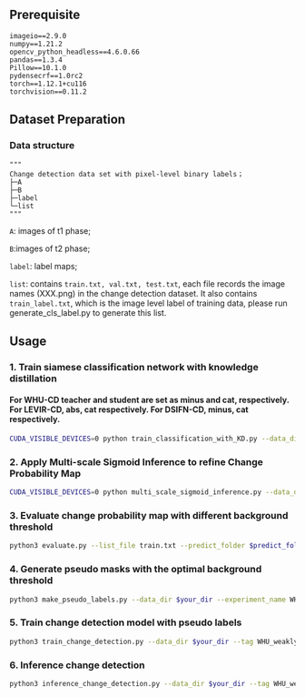 

## Prerequisite
```
imageio==2.9.0
numpy==1.21.2
opencv_python_headless==4.6.0.66
pandas==1.3.4
Pillow==10.1.0
pydensecrf==1.0rc2
torch==1.12.1+cu116
torchvision==0.11.2
```
## Dataset Preparation

### Data structure

```
"""
Change detection data set with pixel-level binary labels；
├─A
├─B
├─label
└─list
"""
```

`A`: images of t1 phase;

`B`:images of t2 phase;

`label`: label maps;

`list`: contains `train.txt, val.txt, test.txt`, each file records the image names (XXX.png) in the change detection dataset. It also contains `train_label.txt`, which is the image level label of training data, please run generate_cls_label.py to generate this list.

## Usage
### 1. Train siamese classification network with knowledge distillation
#### For WHU-CD teacher and student are set as minus and cat, respectively. For LEVIR-CD, abs, cat respectively. For DSIFN-CD, minus, cat respectively.
```bash
CUDA_VISIBLE_DEVICES=0 python train_classification_with_KD.py --data_dir $your_dir --tag WHU_KD_T_minus_S_cat --teacher minus --student abs
```

### 2. Apply Multi-scale Sigmoid Inference to refine Change Probability Map
```bash
CUDA_VISIBLE_DEVICES=0 python multi_scale_sigmoid_inference.py --data_dir $your_dir --tag WHU_KD_T_minus_S_cat --student_combination minus --scales 0.5,1.0,1.25,2.0
```

### 3. Evaluate change probability map with different background threshold
```bash
python3 evaluate.py --list_file train.txt --predict_folder $predict_folder --mode npy --data_dir $your_dir
```

### 4. Generate pseudo masks with the optimal background threshold
```bash
python3 make_pseudo_labels.py --data_dir $your_dir --experiment_name WHU_KD_T_minus_S_cat@train@scale=0.5,1.0,1.25,2.0 --domain train --threshold 0.3
```
### 5. Train change detection model with pseudo labels
```bash
python3 train_change_detection.py --data_dir $your_dir --tag WHU_weakly_change_detection --label_name WHU_KD_T_minus_S_cat@train@scale=0.5,1.0,1.25,2.0@crf=0@255@threshold0.3
```

### 6. Inference change detection
```bash
python3 inference_change_detection.py --data_dir $your_dir --tag WHU_weakly_change_detection --scales 0.5,1.0,1.5,2.0
```



